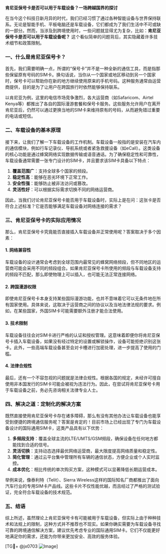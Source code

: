 **肯尼亚保号卡是否可以用于车载设备？一场跨越国界的探讨**

在当今这个科技日新月异的时代，我们已经习惯了通过各种智能设备与世界保持联系。无论是智能手机、平板电脑还是车载设备，它们都成为了我们生活中不可或缺的一部分。然而，当涉及到跨境使用时，一些问题就显得尤为复杂，比如：**肯尼亚保号卡是否可以用于车载设备呢？** 这个看似简单的问题背后，其实隐藏着许多技术细节和政策限制。

### 一、什么是肯尼亚保号卡？

首先，我们需要明确一点，所谓的“保号卡”并不是一种全新的通信工具，而是指那些保留原有号码的SIM卡。换句话说，当你从一个国家或地区移动到另一个国家时，保号卡可以帮助你在新的地方继续使用原来的手机号码。这种服务通常由运营商提供，目的是为了让用户在跨国旅行时依然能够保持联系。

以肯尼亚为例，这里的电信市场竞争激烈，各大运营商（如Safaricom、Airtel Kenya等）都推出了各自的国际漫游套餐和保号卡服务。这些服务允许用户在离开肯尼亚后，仍然可以通过更换当地的SIM卡来维持原有的号码，从而避免错过重要的电话或短信。

### 二、车载设备的基本原理

接下来，让我们了解一下车载设备的工作机制。车载设备一般指的是安装在汽车内的通信模块，例如行车记录仪、导航系统或者紧急救援设备（如eCall）。这类设备的核心功能是通过蜂窝网络实现数据传输或语音通话。为了确保稳定性和可靠性，车载设备通常需要一张专门设计的SIM卡，并且要求该SIM卡具备以下特点：

1. **覆盖范围广**：支持全球多个国家的频段。
2. **稳定性高**：能够在恶劣环境下正常工作。
3. **安全性强**：能够防止被非法访问或篡改。
4. **灵活性好**：可以根据实际需求切换不同的网络运营商。

因此，当我们讨论肯尼亚保号卡能否用于车载设备时，实际上是在问：这张卡是否符合上述标准？它是否能够满足车载设备对网络连接的需求？

### 三、肯尼亚保号卡的实际应用情况

那么，肯尼亚保号卡究竟能否直接插入车载设备并正常使用呢？答案取决于多个因素：

#### 1. 网络兼容性
车载设备的设计通常会考虑到全球范围内最常见的蜂窝网络频段，但不同地区的运营商可能会采用不同的频段组合。如果肯尼亚保号卡所使用的频段与车载设备支持的频段不匹配，那么即使物理上可以插入，也可能无法正常连接网络。

#### 2. 跨国漫游权限
即使肯尼亚保号卡本身支持某些国际漫游功能，也并不意味着它可以无条件地在所有国家使用。具体来说，这取决于运营商之间的协议以及当地法律法规的要求。例如，在某些国家，外国SIM卡可能需要额外注册才能合法使用。

#### 3. 技术限制
车载设备往往会对SIM卡进行严格的认证和授权管理。这意味着即便你将肯尼亚保号卡插入车载设备，如果没有经过特定的设置或解锁操作，设备可能拒绝识别这张卡。此外，一些高端车载设备甚至会对卡槽进行加密处理，进一步提高了使用的门槛。

#### 4. 法律合规性
最后，还有一个不容忽视的问题就是法律合规性。根据各国的规定，未经许可擅自使用非本国发行的SIM卡可能会被视为违法行为。因此，在尝试将肯尼亚保号卡用于车载设备之前，务必先咨询相关法律专业人士。

### 四、解决之道：定制化的解决方案

既然直接使用肯尼亚保号卡存在诸多障碍，那么有没有其他办法让车载设备也能享受到便捷的跨境通信服务呢？答案是肯定的！目前市场上已经出现了专门为车载设备设计的国际通用SIM卡，这类产品具有以下优势：

1. **多频段支持**：覆盖全球主流的LTE/UMTS/GSM频段，确保设备在任何地方都能找到合适的信号。
2. **灵活切换**：支持动态选择最优网络运营商，最大限度提高网络质量和稳定性。
3. **简化管理**：通过云平台集中管理所有车辆的通信状态，方便企业或个人实时监控。
4. **成本优化**：相比传统的单次购买方案，这种模式可以显著降低长期运营成本。

举例来说，像泰利特（Telit）、Sierra Wireless这样的国际知名厂商都推出了面向汽车行业的专用SIM卡产品线。这些卡片不仅性能优越，而且经过了严格的测试验证，完全符合车载设备的技术规范。

### 五、结语

综上所述，虽然理论上肯尼亚保号卡有可能被用于车载设备，但实际上由于种种技术和法规上的限制，这种方式并不推荐也不现实。如果你确实需要为车载设备寻找可靠的跨境通信解决方案，建议优先考虑专业的国际通用SIM卡。它们不仅能更好地满足你的需求，还能为你带来更加安全、高效的服务体验。

[TG💪+ @jx0703 ![Image](https://github.com/user-attachments/assets/dbca1d08-cadb-493c-b0ec-ad6f7a83f270)]